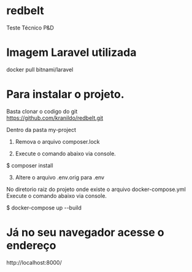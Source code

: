 # redbelt
Teste Técnico P&amp;D



# Imagem Laravel utilizada
docker pull bitnami/laravel

# Para instalar o projeto.

Basta clonar o codigo do git  
https://github.com/kranildo/redbelt.git

Dentro da pasta my-project 

1. Remova o arquivo composer.lock 

2. Execute o comando abaixo via console.

$ composer install

3. Altere o arquivo .env.orig  para .env 


No diretorio raiz do projeto onde existe o arquivo docker-compose.yml
Execute o comando abaixo via console.

$ docker-compose up --build

# Já no seu navegador acesse o endereço 
http://localhost:8000/